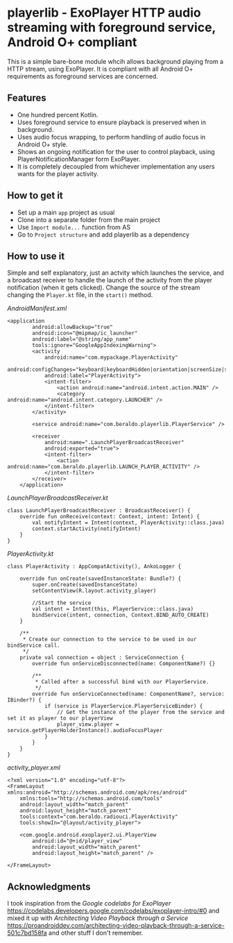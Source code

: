 # playerlib - ExoPlayer HTTP audio streaming with foreground service, Android O+ compliant
This is a simple bare-bone module whcih allows background playing from a HTTP stream, using ExoPlayer. It is compliant with all Android O+ requirements as foreground services are concerned.

## Features
- One hundred percent Kotlin.
- Uses foreground service to ensure playback is preserved when in background.
- Uses audio focus wrapping, to perform handling of audio focus in Android O+ style.
- Shows an ongoing notification for the user to control playback, using PlayerNotificationManager form ExoPlayer.
- It is completely decoupled from whichever implementation any users wants for the player activity.

## How to get it
- Set up a main `app` project as usual
- Clone into a separate folder from the main project
- Use `Import module...` function from AS
- Go to `Project structure` and add playerlib as a dependency

## How to use it
Simple and self explanatory, just an actvity which launches the service, and a broadcast receiver to handle the launch of the activity from the player notification (when it gets clicked).
Change the source of the stream changing the `Player.kt` file, in the `start()` method.

*AndroidManifest.xml*
```
<application
        android:allowBackup="true"
        android:icon="@mipmap/ic_launcher"
        android:label="@string/app_name"
        tools:ignore="GoogleAppIndexingWarning">
        <activity
            android:name="com.mypackage.PlayerActivity"
            android:configChanges="keyboard|keyboardHidden|orientation|screenSize|screenLayout|smallestScreenSize|uiMode"
            android:label="PlayerActivity">
            <intent-filter>
                <action android:name="android.intent.action.MAIN" />
                <category android:name="android.intent.category.LAUNCHER" />
            </intent-filter>
        </activity>

        <service android:name="com.beraldo.playerlib.PlayerService" />

        <receiver
            android:name=".LaunchPlayerBroadcastReceiver"
            android:exported="true">
            <intent-filter>
                <action android:name="com.beraldo.playerlib.LAUNCH_PLAYER_ACTIVITY" />
            </intent-filter>
        </receiver>
    </application>
```

*LaunchPlayerBroadcastReceiver.kt*
```
class LaunchPlayerBroadcastReceiver : BroadcastReceiver() {
    override fun onReceive(context: Context, intent: Intent) {
        val notifyIntent = Intent(context, PlayerActivity::class.java)
        context.startActivity(notifyIntent)
    }
}
```

*PlayerActivity.kt*
```
class PlayerActivity : AppCompatActivity(), AnkoLogger {

    override fun onCreate(savedInstanceState: Bundle?) {
        super.onCreate(savedInstanceState)
        setContentView(R.layout.activity_player)

        //Start the service
        val intent = Intent(this, PlayerService::class.java)
        bindService(intent, connection, Context.BIND_AUTO_CREATE)
    }

    /**
     * Create our connection to the service to be used in our bindService call.
     */
    private val connection = object : ServiceConnection {
        override fun onServiceDisconnected(name: ComponentName?) {}

        /**
         * Called after a successful bind with our PlayerService.
         */
        override fun onServiceConnected(name: ComponentName?, service: IBinder?) {
            if (service is PlayerService.PlayerServiceBinder) {
                // Get the instance of the player from the service and set it as player to our playerView
                player_view.player = service.getPlayerHolderInstance().audioFocusPlayer
            }
        }
    }
}
```
*activity_player.xml*
```
<?xml version="1.0" encoding="utf-8"?>
<FrameLayout xmlns:android="http://schemas.android.com/apk/res/android"
    xmlns:tools="http://schemas.android.com/tools"
    android:layout_width="match_parent"
    android:layout_height="match_parent"
    tools:context="com.beraldo.radiouci.PlayerActivity"
    tools:showIn="@layout/activity_player">

    <com.google.android.exoplayer2.ui.PlayerView
        android:id="@+id/player_view"
        android:layout_width="match_parent"
        android:layout_height="match_parent" />

</FrameLayout>
```

## Acknowledgments
I took inspiration from the *Google codelabs for ExoPlayer* https://codelabs.developers.google.com/codelabs/exoplayer-intro/#0 and mixed it up with *Architecting Video Playback through a Service* https://proandroiddev.com/architecting-video-playback-through-a-service-501c7bd158fa and other stuff I don't remember.


